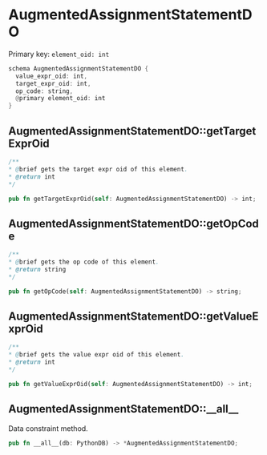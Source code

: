 # AugmentedAssignmentStatementDO

Primary key: `element_oid: int`

```rust
schema AugmentedAssignmentStatementDO {
  value_expr_oid: int,
  target_expr_oid: int,
  op_code: string,
  @primary element_oid: int
}
```
## AugmentedAssignmentStatementDO::getTargetExprOid

```java
/**
* @brief gets the target expr oid of this element.
* @return int
*/
```
```rust
pub fn getTargetExprOid(self: AugmentedAssignmentStatementDO) -> int;
```
## AugmentedAssignmentStatementDO::getOpCode

```java
/**
* @brief gets the op code of this element.
* @return string
*/
```
```rust
pub fn getOpCode(self: AugmentedAssignmentStatementDO) -> string;
```
## AugmentedAssignmentStatementDO::getValueExprOid

```java
/**
* @brief gets the value expr oid of this element.
* @return int
*/
```
```rust
pub fn getValueExprOid(self: AugmentedAssignmentStatementDO) -> int;
```
## AugmentedAssignmentStatementDO::\_\_all\_\_

Data constraint method.

```rust
pub fn __all__(db: PythonDB) -> *AugmentedAssignmentStatementDO;
```
